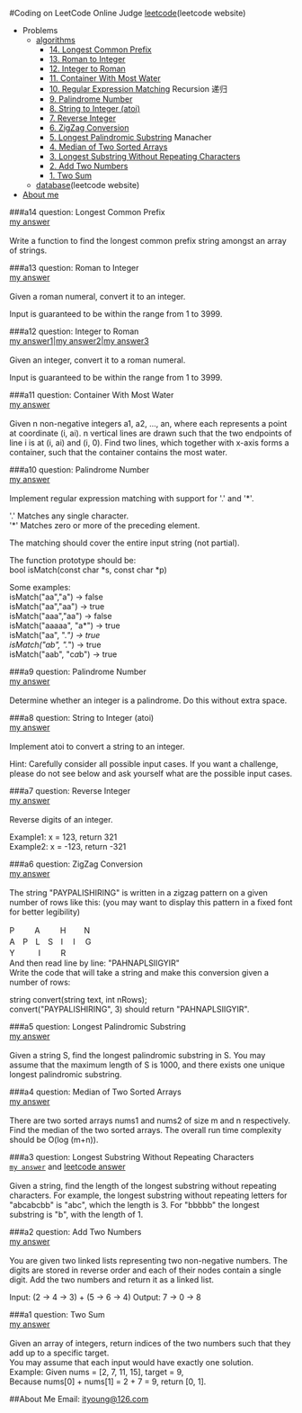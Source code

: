 #Coding on LeetCode Online Judge
[leetcode](https://leetcode.com)(leetcode website)
* Problems
  * [algorithms](https://github.com/ityoung/leetcode/tree/master/Algorithms)
    * [14. Longest Common Prefix](https://github.com/ityoung/leetcode#a14)
    * [13. Roman to Integer](https://github.com/ityoung/leetcode#a13)
    * [12. Integer to Roman](https://github.com/ityoung/leetcode#a12)
    * [11. Container With Most Water](https://github.com/ityoung/leetcode#a11)
    * [10. Regular Expression Matching](https://github.com/ityoung/leetcode#a10 "hard") Recursion 递归
    * [9. Palindrome Number](https://github.com/ityoung/leetcode#a9)
    * [8. String to Integer (atoi)](https://github.com/ityoung/leetcode#a8)
    * [7. Reverse Integer](https://github.com/ityoung/leetcode#a7)
    * [6. ZigZag Conversion](https://github.com/ityoung/leetcode#a6)
    * [5. Longest Palindromic Substring](https://github.com/ityoung/leetcode#a5 "hard") Manacher
    * [4. Median of Two Sorted Arrays](https://github.com/ityoung/leetcode#a4)
    * [3. Longest Substring Without Repeating Characters](https://github.com/ityoung/leetcode#a3)
    * [2. Add Two Numbers](https://github.com/ityoung/leetcode#a2)
    * [1. Two Sum](https://github.com/ityoung/leetcode#a1)
  * [database](https://leetcode.com/problemset/database/)(leetcode website)
* [About me](https://github.com/ityoung/leetcode#about-me)

###a14
question: Longest Common Prefix <br>[my answer](https://github.com/ityoung/leetcode//blob/master/Algorithms/LongestCommonPrefix.c "Time complexity: O(MN)")<br><br>
Write a function to find the longest common prefix string amongst an array of strings.

###a13
question: Roman to Integer <br>[my answer](https://github.com/ityoung/leetcode//blob/master/Algorithms/RomantoInteger.c "Time complexity: O(N)")<br><br>
Given a roman numeral, convert it to an integer.

Input is guaranteed to be within the range from 1 to 3999.

###a12
question: Integer to Roman <br>[my answer1](https://github.com/ityoung/leetcode//blob/master/Algorithms/IntegertoRoman1.c "Time complexity: O(N)")|[my answer2](https://github.com/ityoung/leetcode//blob/master/Algorithms/IntegertoRoman2.c "Time complexity: O(N)")|[my answer3](https://github.com/ityoung/leetcode//blob/master/Algorithms/IntegertoRoman3.c "Time complexity: O(N)")<br><br>
Given an integer, convert it to a roman numeral.

Input is guaranteed to be within the range from 1 to 3999.

###a11
question: Container With Most Water <br>[my answer](https://github.com/ityoung/leetcode//blob/master/Algorithms/ContainerWithMostWater.c "Time complexity: O(N)")<br><br>
Given n non-negative integers a1, a2, ..., an, where each represents a point at coordinate (i, ai). n vertical lines are drawn such that the two endpoints of line i is at (i, ai) and (i, 0). Find two lines, which together with x-axis forms a container, such that the container contains the most water.

###a10
question: Palindrome Number <br>[my answer](https://github.com/ityoung/leetcode//blob/master/Algorithms/RegularExpressionMatching.c "Time complexity: O(2N)")<br><br>
Implement regular expression matching with support for '.' and '*'.

'.' Matches any single character.<br>
'*' Matches zero or more of the preceding element.

The matching should cover the entire input string (not partial).

The function prototype should be:<br>
bool isMatch(const char *s, const char *p)

Some examples:<br>
isMatch("aa","a") → false<br>
isMatch("aa","aa") → true<br>
isMatch("aaa","aa") → false<br>
isMatch("aaaaa", "a*") → true<br>
isMatch("aa", ".*") → true<br>
isMatch("ab", ".*") → true<br>
isMatch("aab", "c*a*b") → true<br>

###a9
question: Palindrome Number <br>[my answer](https://github.com/ityoung/leetcode//blob/master/Algorithms/PalindromeNumber.c "Time complexity: O(N);Space complexity: O(1)")<br><br>
Determine whether an integer is a palindrome. Do this without extra space.

###a8
question: String to Integer (atoi) <br>[my answer](https://github.com/ityoung/leetcode//blob/master/Algorithms/StringtoInteger(atoi).c "Time complexity: O(N)")<br><br>
Implement atoi to convert a string to an integer.

Hint: Carefully consider all possible input cases. If you want a challenge, please do not see below and ask yourself what are the possible input cases.

###a7
question: Reverse Integer <br>[my answer](https://github.com/ityoung/leetcode//blob/master/Algorithms/ReverseInteger.c "Time complexity: O(N)")<br><br>
Reverse digits of an integer.

Example1: x = 123, return 321<br>
Example2: x = -123, return -321

###a6
question: ZigZag Conversion <br>[my answer](https://github.com/ityoung/leetcode//blob/master/Algorithms/ZigZagConversion.c "Time complexity: O(N)")<br><br>
The string "PAYPALISHIRING" is written in a zigzag pattern on a given number of rows like this: (you may want to display this pattern in a fixed font for better legibility)<br>

P　 　 A　 　 H　 　N<br>
A　P　L　S　I　 I　 G<br>
Y　　　I　 　 R<br>
And then read line by line: "PAHNAPLSIIGYIR"<br>
Write the code that will take a string and make this conversion given a number of rows:<br>

string convert(string text, int nRows);<br>
convert("PAYPALISHIRING", 3) should return "PAHNAPLSIIGYIR".

###a5
question: Longest Palindromic Substring <br>[my answer](https://github.com/ityoung/leetcode//blob/master/Algorithms/LongestPalindromicSubstring.c "Manacher algorithm, Time complexity: O(N)")<br><br>
Given a string S, find the longest palindromic substring in S. You may assume that the maximum length of S is 1000, and there exists one unique longest palindromic substring.

###a4
question: Median of Two Sorted Arrays <br>[my answer](https://github.com/ityoung/leetcode//blob/master/Algorithms/MedianofTwoSortedArrays.c "Time complexity: O(N)")<br><br>
There are two sorted arrays nums1 and nums2 of size m and n respectively. Find the median of the two sorted arrays. The overall run time complexity should be O(log (m+n)).

###a3
question: Longest Substring Without Repeating Characters  <br>
[`my answer`](https://github.com/ityoung/leetcode/blob/master/Algorithms/LongestSubstringWithoutRepeatingCharacters.c "Time complexity: O(N^2);Space complexity: O(1)") and [leetcode answer](https://github.com/ityoung/leetcode/blob/master/Algorithms/T3-2.c "Time complexity: O(N);Space complexity: O(N)")<br><br>
Given a string, find the length of the longest substring without repeating characters. For example, the longest substring without repeating letters for "abcabcbb" is "abc", which the length is 3. For "bbbbb" the longest substring is "b", with the length of 1.

###a2
question: Add Two Numbers  <br>[my answer](https://github.com/ityoung/leetcode/blob/master/Algorithms/AddTwoNumbers.c "Time complexity: O(max(m,n));Space complexity: O(max(m,n))")<br><br>
You are given two linked lists representing two non-negative numbers. The digits are stored in reverse order and each of their nodes contain a single digit. Add the two numbers and return it as a linked list.

Input: (2 -> 4 -> 3) + (5 -> 6 -> 4)
Output: 7 -> 0 -> 8

###a1
question: Two Sum  <br>[my answer](https://github.com/ityoung/leetcode/blob/master/Algorithms/TwoSum.c "Time complexity: O(N)")<br><br>
Given an array of integers, return indices of the two numbers such that they add up to a specific target.<br>
You may assume that each input would have exactly one solution.<br>
Example:
Given nums = [2, 7, 11, 15], target = 9,<br>
Because nums[0] + nums[1] = 2 + 7 = 9,
return [0, 1].

##About Me
Email: ityoung@126.com
